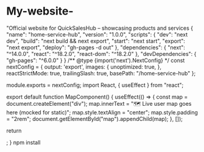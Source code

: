 # My-website-
"Official website for QuickSalesHub – showcasing products and services
{
  "name": "home-service-hub",
  "version": "1.0.0",
  "scripts": {
    "dev": "next dev",
    "build": "next build && next export",
    "start": "next start",
    "export": "next export",
    "deploy": "gh-pages -d out"
  },
  "dependencies": {
    "next": "^14.0.0",
    "react": "^18.2.0",
    "react-dom": "^18.2.0"
  },
  "devDependencies": {
    "gh-pages": "^6.0.0"
  }
}
/** @type {import('next').NextConfig} */
const nextConfig = {
  output: 'export',
  images: {
    unoptimized: true,
  },
  reactStrictMode: true,
  trailingSlash: true,
  basePath: "/home-service-hub"
};

module.exports = nextConfig;
import React, { useEffect } from "react";

export default function MapComponent() {
  useEffect(() => {
    const map = document.createElement("div");
    map.innerText = "🗺️ Live user map goes here (mocked for static)";
    map.style.textAlign = "center";
    map.style.padding = "2rem";
    document.getElementById("map").appendChild(map);
  }, []);

  return <div id="map" />;
}
npm install
